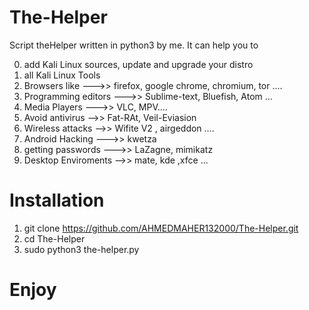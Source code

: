 # The-Helper
Script theHelper written in python3 by me. It can help you to

0) add Kali Linux sources, update and upgrade your distro
1) all Kali Linux Tools
2) Browsers like --->> firefox, google chrome, chromium, tor ....
3) Programming editors --->> Sublime-text, Bluefish, Atom ...
4) Media Players --->> VLC, MPV....
5) Avoid antivirus -->> Fat-RAt, Veil-Eviasion
6) Wireless attacks -->> Wifite V2 , airgeddon ....
7) Android Hacking --->> kwetza
8) getting passwords --->> LaZagne, mimikatz
9) Desktop Enviroments -->> mate, kde ,xfce ...

# Installation

1) git clone https://github.com/AHMEDMAHER132000/The-Helper.git
2) cd The-Helper
3) sudo python3 the-helper.py

# Enjoy
